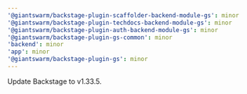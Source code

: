 ```yaml
---
'@giantswarm/backstage-plugin-scaffolder-backend-module-gs': minor
'@giantswarm/backstage-plugin-techdocs-backend-module-gs': minor
'@giantswarm/backstage-plugin-auth-backend-module-gs': minor
'@giantswarm/backstage-plugin-gs-common': minor
'backend': minor
'app': minor
'@giantswarm/backstage-plugin-gs': minor
---
```


Update Backstage to v1.33.5.
